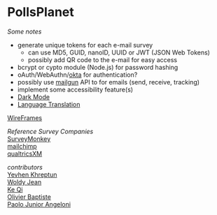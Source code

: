 # PollsPlanet

_Some notes_

- generate unique tokens for each e-mail survey
  - can use MD5, GUID, nanoID, UUID or JWT (JSON Web Tokens)
  - possibly add QR code to the e-mail for easy access
- bcrypt or cypto module (Node.js) for password hashing
- oAuth/WebAuthn/[okta](https://developer.okta.com/docs/guides/embedded-siw/main/) for authentication?
- possibly use [mailgun](https://www.mailgun.com/) API to for emails (send, receive, tracking)
- implement some accessibility feature(s)
- [Dark Mode](https://dev.to/alexeagleson/how-to-create-a-dark-mode-component-in-react-3ibg)
- [Language Translation](https://www.npmjs.com/package/i18n)

[WireFrames](https://my.visme.co/view/ep7vee3y-polls-planet#s1)

_Reference Survey Companies_ \
[SurveyMonkey](https://www.surveymonkey.com/) \
[mailchimp](https://mailchimp.com/) \
[qualtricsXM](https://www.qualtrics.com/)

_contributors_ \
[Yevhen Khreptun](https://github.com/khreptunyevhen) \
[Woldy Jean](https://github.com/woldyj) \
[Ke Qi](https://github.com/Shellaqi) \
[Olivier Baptiste](https://github.com/GitBap) \
[Paolo Junior Angeloni](https://github.com/PaoloJr90)
